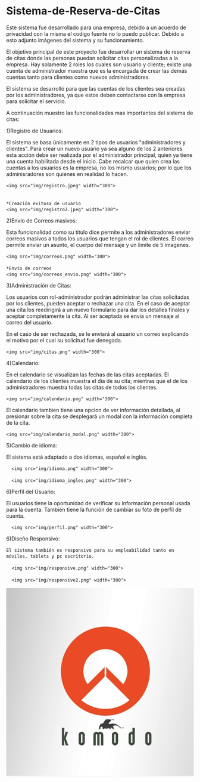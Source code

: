 # Sistema-de-Reserva-de-Citas
Este sistema fue desarrollado para una empresa, debido a un acuerdo de privacidad con la misma el codigo fuente no lo puedo publicar. Debido a esto adjunto imágenes del sistema y su funcionamiento.

El objetivo principal de este proyecto fue desarrollar un sistema de reserva de citas donde las personas puedan solicitar citas personalizadas a la empresa. Hay solamente 2 roles los cuales son usuario y cliente; existe una cuenta de administrador maestra que es la encargada de crear las demás cuentas tanto para clientes como nuevos administradores.

El sistema se desarrolló para que las cuentas de los clientes sea creadas por los administradores, ya que estos deben contactarse con la empresa para solicitar el servicio.

A continuación muestro las funcionalidades mas importantes del sistema de citas:

  1)Registro de Usuarios:
  
  El sistema se basa únicamente en 2 tipos de usuarios "administradores y clientes". Para crear un nuevo usuario ya sea alguno de los 2 anteriores esta acción debe ser realizada por el administrador principal, quien ya tiene una cuenta habilitada desde el inicio.
  Cabe recalcar que quien crea las cuentas a los usuarios es la empresa, no los mismo usuarios; por lo que los adminisradores son quienes en realidad lo hacen.
    
    <img src="img/registro.jpeg" width="300">    
    
    
    *Creación exitosa de usuario
    <img src="img/registro2.jpeg" width="300">    
    
    
   2)Envío de Correos masivos:
   
   Esta funcionalidad como su titulo dice permite a los administradores enviar correos masivos a todos los usuarios que tengan el rol de clientes. El correo permite enviar un asunto, el cuerpo del mensaje y un limite de 5 imagenes.
   
    <img src="img/correos.png" width="300">    
   
    *Envío de correos
    <img src="img/correos_envio.png" width="300">
   
   3)Administración de Citas:
   
   Los usuarios con rol-administrador podrán administrar las citas solicitadas por los clientes, pueden aceptar o rechazar una cita. En el caso de aceptar una cita los reedirigirá a un nuevo formulario para dar los detalles finales y aceptar completamente la cita. Al ser aceptada se envía un mensaje al correo del usuario.
   
   En el caso de ser rechazada, se le enviará al usuario un correo explicando el motivo por el cual su solicitud fue denegada.
   
    <img src="img/citas.png" width="300">
   
   
   4)Calendario:
   
   En el calendario se visualizan las fechas de las citas aceptadas. El calendario de los clientes muestra el dia de su cita; mientras que el de los administradores muestra todas las citas de todos los clientes.
   
    <img src="img/calendario.png" width="300">
   
   El calendario tambien tiene una opcion de ver información detallada, al presionar sobre la cita se desplegará un modal con la información completa de la cita.
   
    <img src="img/calendario_modal.png" width="300">
   
   5)Cambio de idioma:
   
   El sistema está adaptado a dos idiomas, español e inglés.
   
      <img src="img/idioma.png" width="300">
      
      <img src="img/idioma_ingles.png" width="300">
   
   
   
   6)Perfil del Usuario:
   
   El usuarios tiene la oportunidad de verificar su información personal usada para la cuenta. También tiene la función de cambiar su foto de perfil de cuenta.
   
      <img src="img/perfil.png" width="300">
   
   
   6)Diseño Responsivo:
    
    El sistema también es responsivo para su empleabilidad tanto en móviles, tablets y pc escritorio.
    
      <img src="img/responsive.png" width="300">
      
      <img src="img/responsive2.png" width="300">
    
   
   
   


![](img/logo1.jpeg)
